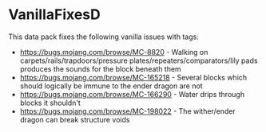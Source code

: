 # VanillaFixesD
This data pack fixes the following vanilla issues with tags:

* https://bugs.mojang.com/browse/MC-8820 - Walking on carpets/rails/trapdoors/pressure plates/repeaters/comparators/lily pads produces the sounds for the block beneath them
* https://bugs.mojang.com/browse/MC-165218 - Several blocks which should logically be immune to the ender dragon are not
* https://bugs.mojang.com/browse/MC-166290 - Water drips through blocks it shouldn't
* https://bugs.mojang.com/browse/MC-198022 - The wither/ender dragon can break structure voids
